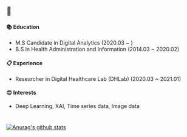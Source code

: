 ## 👋

#### :books: Education
- M.S Candidate in Digital Analytics (2020.03 ~ )
- B.S in Health Administration and Information (2014.03 ~ 2020.02)
  
#### :clipboard: Experience
- Researcher in Digital Healthcare Lab (DHLab)  (2020.03 ~ 2021.01)

#### :heart_eyes: Interests
- Deep Learning, XAI, Time series data, Image data

</div>

#
  [![Anurag's github stats](https://github-readme-stats.vercel.app/api?username=ghghdfd&show_icons=true&theme=dark&hide=contribs,prs)](https://github.com/anuraghazra/github-readme-stats)
  

